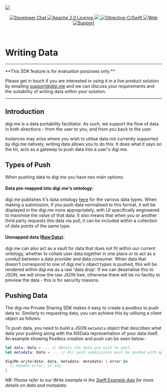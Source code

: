 ![](https://securedownloads.digi.me/partners/digime/SDKReadmeBanner.png)

<p align="center">
    <a href="https://developers.digi.me/slack/join">
        <img src="https://img.shields.io/badge/chat-slack-blueviolet.svg" alt="Developer Chat">
    </a>
    <a href="https://github.com/digime/digime-sdk-ios/blob/master/LICENSE">
        <img src="https://img.shields.io/badge/license-apache 2.0-blue.svg" alt="Apache 2.0 License">
    </a>
    <a href="#">
    	<img src="https://img.shields.io/badge/build-passing-brightgreen.svg">
    </a>
    <a href="https://swift.org">
        <img src="https://img.shields.io/badge/language-objectivec/swift-orange.svg" alt="Objective-C/Swift">
    </a>
    <a href="https://developers.digi.me">
        <img src="https://img.shields.io/badge/web-digi.me-red.svg" alt="Web">
    </a>
    <a href="https://digime.freshdesk.com/support/solutions/9000115894">
        <img src="https://img.shields.io/badge/support-freshdesk-721744.svg" alt="Support">
    </a>
</p>

<br>

# Writing Data

<hr>
**This SDK feature is for evaluation purposes only.**

Please get in touch if you are interested in using it in a live product solution by emailing [support@digi.me](mailto:support@digi.me) and we can discuss your requirements and the suitability of writing data within your solution.
<hr>

## Introduction

digi.me is a data portability facilitator. As such, we support the flow of data in both directions - from the user to you, and from you back to the user.

Instances may arise where you wish to utilise data not currently supported by digi.me natively, writing data allows you to do this. It does what it says on the tin, acts as a gateway to push data into a user's digi.me.

## Types of Push

When pushing data to digi.me you have two main options:

#### Data pre-mapped into digi.me's ontology:

digi.me publishes it's data ontology [here](https://developers.digi.me/reference-api) for the various data types. When making a submission, if you push data normalised to this format, it will be displayed in the digi.me more appropriately, with UI specifically engineered to maximise the value of that data. It also means that when you or another third party requests this data via pull, it can be included within a collection of data points of the same type.

#### Unmapped data ([Raw Data](raw-data.html)):

digi.me can also act as a vault for data that does not fit within our current ontology, whether to collate user data together in one place or to act as a conduit between a data provider and data consumer. When data that doesn't correspond to one of digi.me's object types is pushed, this will be rendered within digi.me as a raw 'data drop'. If we can deserialise this to JSON, we will show the raw JSON tree, otherwise there will be no facility to preview the data - this is for security reasons.

## Pushing Data

The digi.me Private Sharing SDK makes it easy to create a postbox to push data to. Similarly to requesting data, you can achieve this by utilising a client object as follows:

To push data, you need to build a JSON `metadata` object that describes what data your pushing along with the NSData representation of your data itself. An example showing Postbox creation and push can be seen below.:

```swift
let data: Data = ... // Obtain the data you wish to post.
let metadata: Data = ... // All push submissions must be pushed with appropriate metadata. See the example apps for more details.

digiMe.write(data: data, metadata: metadata) { error in
  // Handle error, if any.
}
```

*NB: Please refer to our Write example in the [Swift Example App](https://github.com/digime/digime-sdk-ios/tree/master/ExampleSwift) for more details on data and metadata.*

